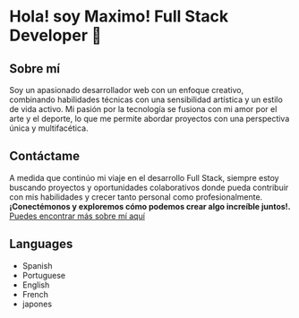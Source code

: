 # Hola! soy Maximo! Full Stack Developer 🐸
## Sobre mí
Soy un apasionado desarrollador web con un enfoque creativo, combinando habilidades técnicas con una sensibilidad artística y un estilo de vida activo. Mi pasión por la tecnología se fusiona con mi amor por el arte y el deporte, lo que me permite abordar proyectos con una perspectiva única y multifacética.
## Contáctame
A medida que continúo mi viaje en el desarrollo Full Stack, siempre estoy buscando proyectos y oportunidades colaborativos donde pueda contribuir con mis habilidades y crecer tanto personal como profesionalmente. **¡Conectémonos y exploremos cómo podemos crear algo increíble juntos!.**
[Puedes encontrar más sobre mí aquí](https://www.facebook.com/ "Puedes encontrar más sobre mí aquí")
## Languages
- Spanish
- Portuguese
- English
- French
- japones

